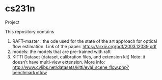 # cs231n
Project

This repository contains 

1. RAFT-master : the ode used for the state of the art approach for optical flow estimation. Link of the paper: https://arxiv.org/pdf/2003.12039.pdf
2. models: the models that are pre-trained with raft
3. KITTI Dataset (dataset, calibration files, and extension kit) Note: it doesn't have multi-view extension. More info: http://www.cvlibs.net/datasets/kitti/eval_scene_flow.php?benchmark=flow
